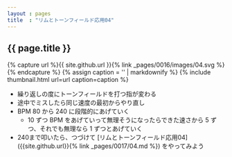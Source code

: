 ```yaml
---
layout : pages
title  : "リムとトーンフィールド応用04"
---
```


## {{ page.title }}

{% capture url %}{{ site.github.url }}{% link _pages/0016/images/04.svg %}{% endcapture %}
{% assign caption = '' | markdownify %}
{% include thumbnail.html url=url caption=caption %}

* 繰り返しの度にトーンフィールドを打つ指が変わる
* 途中でミスしたら同じ速度の最初からやり直し
* BPM 80 から 240 に段階的にあげていく
  * 10 ずつ BPM をあげていって無理そうになったらできた速さから 5 ずつ、それでも無理なら 1 ずつとあげていく
* 240まで叩いたら、つづけて [リムとトーンフィールド応用04]({{site.github.url}}{% link _pages/0017/04.md %}) をやってみよう